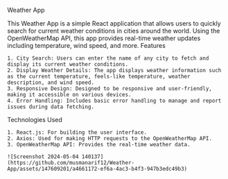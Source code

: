 Weather App

This Weather App is a simple React application that allows users to quickly search for current weather conditions in cities around the world. Using the OpenWeatherMap API, this app provides real-time weather updates including temperature, wind speed, and more.
Features

    1. City Search: Users can enter the name of any city to fetch and display its current weather conditions.
    2. Display Weather Details: The app displays weather information such as the current temperature, feels-like temperature, weather description, and wind speed.
    3. Responsive Design: Designed to be responsive and user-friendly, making it accessible on various devices.
    4. Error Handling: Includes basic error handling to manage and report issues during data fetching.

Technologies Used

    1. React.js: For building the user interface.
    2. Axios: Used for making HTTP requests to the OpenWeatherMap API.
    3. OpenWeatherMap API: Provides the real-time weather data.

    ![Screenshot 2024-05-04 140137](https://github.com/musmanarif12/Weather-App/assets/147609201/a4661172-ef6a-4ac3-b4f3-947b3edc49b3)
